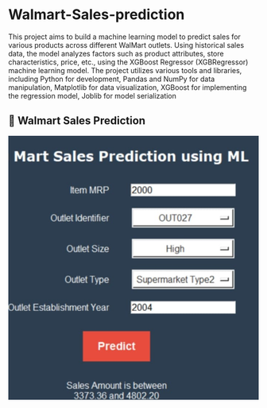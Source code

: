 # Walmart-Sales-prediction
This project aims to build a machine learning model to predict sales for various products across different WalMart outlets. Using historical sales data, the model analyzes factors such as product attributes, store characteristics, price, etc., using the XGBoost Regressor (XGBRegressor) machine learning model. The project utilizes various tools and libraries, including Python for development, Pandas and NumPy for data manipulation, Matplotlib for data visualization, XGBoost for implementing the regression model, Joblib for model serialization
## 🧾 Walmart Sales Prediction

![Walmart Sales Screenshot](https://github.com/samarth2910/Walmart-Sales-prediction/blob/main/Screenshot.jpeg?raw=true)
